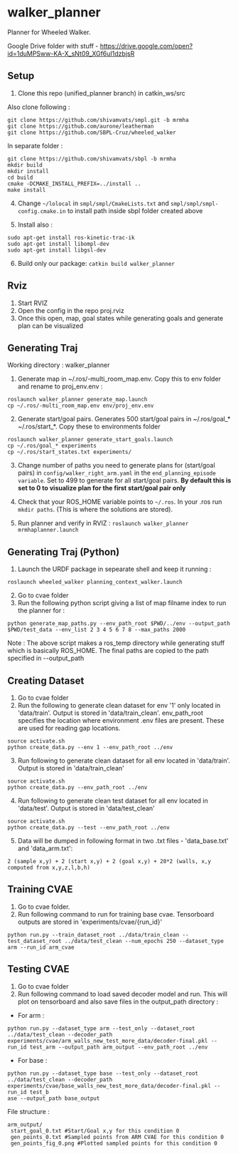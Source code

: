 # walker_planner
Planner for Wheeled Walker.

Google Drive folder with stuff - https://drive.google.com/open?id=1duMPSww-KA-X_sNt09_XGf6uI1dzbjsR

Setup
------

1. Clone this repo (unified_planner branch) in catkin_ws/src

Also clone following :
```
git clone https://github.com/shivamvats/smpl.git -b mrmha
git clone https://github.com/aurone/leatherman
git clone https://github.com/SBPL-Cruz/wheeled_walker
```

In separate folder :
```
git clone https://github.com/shivamvats/sbpl -b mrmha
mkdir build
mkdir install
cd build
cmake -DCMAKE_INSTALL_PREFIX=../install ..
make install
```

4. Change ```~/lolocal``` in ```smpl/smpl/CmakeLists.txt``` and ```smpl/smpl/smpl-config.cmake.in``` to install path inside sbpl folder created above

5. Install also :
```
sudo apt-get install ros-kinetic-trac-ik 
sudo apt-get install libompl-dev
sudo apt-get install libgsl-dev
```
6. Build only our package: 
```catkin build walker_planner```

Rviz
------
1. Start RVIZ
2. Open the config in the repo proj.rviz
3. Once this open, map, goal states while generating goals and generate plan can be visualized

Generating Traj
--------------
Working directory : walker_planner

1. Generate map in ~/.ros/-multi_room_map.env. Copy this to env folder and rename to proj_env.env : 
```
roslaunch walker_planner generate_map.launch
cp ~/.ros/-multi_room_map.env env/proj_env.env
```

2. Generate start/goal pairs. Generates 500 start/goal pairs in ~/.ros/goal_* ~/.ros/start_*. Copy these to environments folder

```
roslaunch walker_planner generate_start_goals.launch 
cp ~/.ros/goal_* experiments
cp ~/.ros/start_states.txt experiments/
```
3. Change number of paths you need to generate plans for (start/goal pairs) in ```config/walker_right_arm.yaml``` in the ```end_planning_episode variable```. Set to 499 to generate for all start/goal pairs. **By default this is set to 0 to visualize plan for the first start/goal pair only**

4. Check that your ROS_HOME variable points to ```~/.ros```.  In your .ros run ```mkdir paths```. (This is where the solutions are stored).

5. Run planner and verify in RVIZ :
```roslaunch walker_planner mrmhaplanner.launch```

Generating Traj (Python)
------------------------
1. Launch the URDF package in sepearate shell and keep it running :
```
roslaunch wheeled_walker planning_context_walker.launch
```
2. Go to cvae folder
3. Run the following python script giving a list of map filname index to run the planner for :
```
python generate_map_paths.py --env_path_root $PWD/../env --output_path $PWD/test_data --env_list 2 3 4 5 6 7 8 --max_paths 2000
```
Note : The above script makes a ros_temp directory while generating stuff which is basically ROS_HOME. The final paths are copied to the path specified in --output_path 

Creating Dataset
----------------
1. Go to cvae folder
2. Run the following to generate clean dataset for env '1' only located in 'data/train'. Output is stored in 'data/train_clean'. env_path_root specifies the location where environment .env files are present. These are used for reading gap locations.
```
source activate.sh
python create_data.py --env 1 --env_path_root ../env
```
3. Run following to generate clean dataset for all env located in 'data/train'. Output is stored in 'data/train_clean'
```
source activate.sh
python create_data.py --env_path_root ../env
```
4. Run following to generate clean test dataset for all env located in 'data/test'. Output is stored in 'data/test_clean'
```
source activate.sh
python create_data.py --test --env_path_root ../env
```
5. Data will be dumped in following format in two .txt files - 'data_base.txt' and 'data_arm.txt':
```
2 (sample x,y) + 2 (start x,y) + 2 (goal x,y) + 20*2 (walls, x,y computed from x,y,z,l,b,h)
```
Training CVAE
-------------
1. Go to cvae folder.
2. Run following command to run for training base cvae. Tensorboard outputs are stored in 'experiments/cvae/{run_id}'
```
python run.py --train_dataset_root ../data/train_clean --test_dataset_root ../data/test_clean --num_epochs 250 --dataset_type arm --run_id arm_cvae
```

Testing CVAE
------------
1. Go to cvae folder
2. Run following command to load saved decoder model and run. This will plot on tensorboard and also save files in the output_path directory :
  * For arm :
  ```
  python run.py --dataset_type arm --test_only --dataset_root ../data/test_clean --decoder_path experiments/cvae/arm_walls_new_test_more_data/decoder-final.pkl --run_id test_arm --output_path arm_output --env_path_root ../env
  ```
  * For base :
  ```
  python run.py --dataset_type base --test_only --dataset_root ../data/test_clean --decoder_path experiments/cvae/base_walls_new_test_more_data/decoder-final.pkl --run_id test_b
  ase --output_path base_output
  ```
  
  File structure :
  ```
  arm_output/
   start_goal_0.txt #Start/Goal x,y for this condition 0
   gen_points_0.txt #Sampled points from ARM CVAE for this condition 0
   gen_points_fig_0.png #Plotted sampled points for this condition 0
  ```
